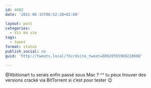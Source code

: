 ```yaml
---
id: 4482
date: '2011-06-15T08:52:28+02:00'

layout: post
categories:
  - Vis ma vie
tags:
  - tweet
format: status
publish_social: no
guid: 'http://tweets.local/?birdsite_tweet=80920595969220608'

---
```


@Xbitionart tu serais enfin passé sous Mac ? ^^ tu peux trouver des versions cracké via BitTorrent si c’est pour tester 😉